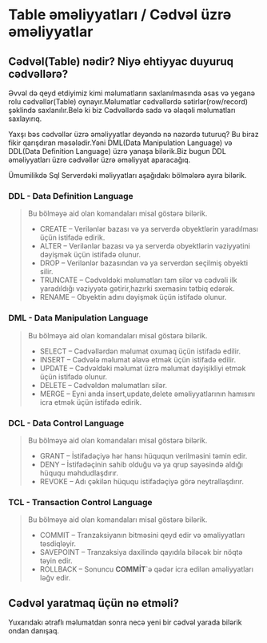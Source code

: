 # Table əməliyyatları / Cədvəl üzrə əməliyyatlar
## Cədvəl(Table) nədir? Niyə ehtiyyac duyuruq cədvəllərə?

Əvvəl də qeyd etdiyimiz kimi məlumatların saxlanılmasında əsas və yeganə rolu cədvəllər(Table) oynayır.Məlumatlar cədvəllərdə sətirlər(row/record) şəklində saxlanılır.Belə ki biz Cədvəllərdə sadə və əlaqəli məlumatları saxlayırıq.

Yaxşı bəs cədvəllər üzrə əməliyyatlar deyəndə nə nəzərdə tuturuq? Bu biraz fikir qarışdıran məsələdir.Yəni DML(Data Manipulation Language) və DDL(Data Definition Language) üzrə yanaşa bilərik.Biz bugun DDL əməliyyatları üzrə cədvəllər üzrə əməliyyat aparacağıq.

Ümumilikdə Sql Serverdəki məliyyatları aşağıdakı bölmələrə ayıra bilərik.

### DDL     -   Data Definition Language

<blockquote>Bu bölməyə aid olan komandaları misal göstərə bilərik.

- CREATE    – Verilənlər bazası və ya serverdə obyektlərin yaradılması üçün istifadə edirik.
- ALTER     – Verilənlər bazası və ya serverdə obyektlərin vəziyyətini dəyişmək üçün istifadə olunur.
- DROP      – Verilənlər bazasından və ya serverdən seçilmiş obyekti silir.
- TRUNCATE  – Cədvəldəki məlumatları tam silər və cədvəli ilk yaradıldığı vəziyyətə gətirir,hazırki sxemasinı tətbiq edərək.
- RENAME    – Obyektin adını dəyişmək üçün istifadə olunur.
</blockquote>

### DML     -   Data Manipulation Language   

<blockquote>Bu bölməyə aid olan komandaları misal göstərə bilərik.

- SELECT    – Cədvəllərdən məlumat oxumaq üçün istifadə edilir.
- INSERT    – Cədvələ məlumat əlavə etmək üçün istifadə edilir.
- UPDATE    – Cədvəldəki məlumat üzrə məlumat dəyişikliyi etmək üçün istifadə olunur.
- DELETE    – Cədvəldən məlumatları silər.
- MERGE     – Eyni anda insert,update,delete əməliyyatlarının hamısını icra etmək üçün istifadə edirik.
</blockquote>

### DCL     -   Data Control Language

<blockquote>Bu bölməyə aid olan komandaları misal göstərə bilərik.

- GRANT     – İstifadəçiyə hər hansı hüququn verilməsini təmin edir.
- DENY      – İstifadəçinin sahib olduğu və ya qrup sayəsində aldığı hüququ məhdudlaşdırır.
- REVOKE    – Adı çəkilən hüququ istifadəçiyə görə neytrallaşdırır.
</blockquote>

### TCL     -   Transaction Control Language

<blockquote>Bu bölməyə aid olan komandaları misal göstərə bilərik.

- COMMIT    – Tranzaksiyanın bitməsini qeyd edir və əmaliyyatları təsdiqləyir.  
- SAVEPOINT – Tranzaksiya daxilində qayıdıla biləcək bir nöqtə təyin edir.  
- ROLLBACK  – Sonuncu **COMMİT**`ə qədər icra edilən əməliyyatları ləğv edir.
</blockquote>


## Cədvəl yaratmaq üçün nə etməli?
Yuxarıdakı ətraflı məlumatdan sonra necə yeni bir cədvəl yarada bilərik ondan danışaq.